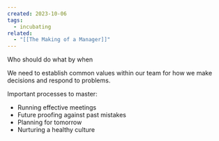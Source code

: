 ```yaml
---
created: 2023-10-06
tags:
  - incubating
related:
  - "[[The Making of a Manager]]"
---
```

Who should do what by when

We need to establish common values within our team for how we make decisions and respond to problems.

Important processes to master:

- Running effective meetings
- Future proofing against past mistakes
- Planning for tomorrow
- Nurturing a healthy culture


